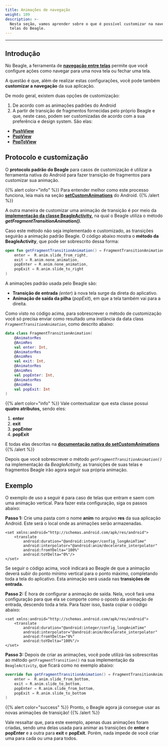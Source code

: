 ```yaml
---
title: Animações de navegação
weight: 109
description: >-
  Nesta seção, vamos aprender sobre o que é possível customizar na navegação de
  telas do Beagle.
---
```


---

## Introdução

No Beagle, a ferramenta de [**navegação entre telas**](../../../../../../../navegacao-de-telas) permite que você configure ações como navegar para uma nova tela ou fechar uma tela.

A questão é que, além de realizar estas configurações, você pode também **customizar a navegação** da sua aplicação. 

De modo geral, existem duas opções de customização: 

1. De acordo com as animações padrões do Android 
2. A partir de transição de fragmentos fornecidas pelo próprio Beagle e que, neste caso, podem ser customizadas de acordo com a sua preferência e design system. São elas: 

* [**PushView**](../../../../../../../api/acoes/navigate/pushview)
* [**PopView**](../../../../../../api/acoes/navigate/popview)
* [**PopToView**](../../../../../api/acoes/navigate/poptoview)

## Protocolo e customização

O **protocolo padrão** **do Beagle** para casos de customização é utilizar a ferramenta nativa do Android para fazer transição de fragmentos para customizar sua animação. 

{{% alert color="info" %}}
Para entender melhor como este processo funciona, leia mais na seção [**setCustomAnimations**](https://developer.android.com/reference/android/app/FragmentTransaction#setCustomAnimations%28int,%20int,%20int,%20int%29) do Android. 
{{% /alert %}}

A outra maneira de customizar uma animação de transição é por meio da [**implementação da classe BeagleActivity**](../../../../get-started/criando-um-projeto-do-zero/case-android/#passo-4-criando-o-appbeagleactivity)**,** na qual o Beagle utiliza o método _**getFragmentTransitionAnimation\(\).**_ 

Caso este método não seja implementado e customizado, as transições seguirão a animação padrão Beagle. O código abaixo mostra o **método da BeagleActivity**, que pode ser sobrescrito dessa forma:

```kotlin
open fun getFragmentTransitionAnimation() = FragmentTransitionAnimation(
    enter =  R.anim.slide_from_right,
    exit = R.anim.none_animation,
    popEnter = R.anim.none_animation,
    popExit = R.anim.slide_to_right
)
```

 A animações padrão usada pelo Beagle são: 

* **Transição de entrada** _\(enter_\) à nova tela surge da direta do aplicativo.
* **Animação de saída da pilha** \(_popExit_\), em que a tela também vai para a direita.

Como visto no código acima, para sobrescrever o método de customização você só precisa enviar como resultado uma instância da data class _`FragmentTransitionAnimation`_, como descrito abaixo:

```kotlin
data class FragmentTransitionAnimation(
    @AnimatorRes
    @AnimRes
    val enter: Int,
    @AnimatorRes
    @AnimRes
    val exit: Int,
    @AnimatorRes
    @AnimRes
    val popEnter: Int,
    @AnimatorRes
    @AnimRes
    val popExit: Int
)
```

{{% alert color="info" %}}
Vale contextualizar que esta classe possui **quatro atributos,** sendo eles: 

1. **enter**
2. **exit**
3. **popEnter**
4. **popExit** 

E todas elas descritas na [**documentação nativa do setCustomAnimations**](https://developer.android.com/reference/android/app/FragmentTransaction#setCustomAnimations%28int,%20int,%20int,%20int%29)
{{% /alert %}}

Depois que você sobrescrever o método _`getFragmentTransitionAnimation()`_ na implementação da _BeagleActivity,_ as transições de suas telas e fragmentos Beagle irão agora seguir sua própria animação.

## Exemplo

O exemplo de uso a seguir é para caso de telas que entram e saem com uma animação vertical. Para fazer esta configuração, siga os passos abaixo: 

**Passo 1:** Crie uma pasta com o nome **anim** no arquivo **res** da sua aplicação Android. Este será o local onde as animações serão armazenadas.


```markup
<set xmlns:android="http://schemas.android.com/apk/res/android">
    <translate
        android:duration="@android:integer/config_longAnimTime"
        android:interpolator="@android:anim/decelerate_interpolator"
        android:fromYDelta="100%"
        android:toYDelta="0%"/>
</set>
```


Se seguir o código acima, você indicará ao Beagle de que a animação deverá subir do ponto mínimo vertical para o ponto máximo, completando toda a tela do aplicativo. Esta animação será usada nas **transições de entrada.**

**Passo 2:**  É hora de configurar a animação de saída. Nela, você fará uma configuração para que ela se comporte como o oposto da animação de entrada, descendo toda a tela . Para fazer isso, basta copiar o código abaixo:  


```markup
<set xmlns:android="http://schemas.android.com/apk/res/android">
    <translate
        android:duration="@android:integer/config_longAnimTime"
        android:interpolator="@android:anim/decelerate_interpolator"
        android:fromYDelta="0%"
        android:toYDelta="100%"/>
</set>
```


**Passo 3:** Depois de criar as animações, você pode utilizá-las sobrescritas ao método `getFragmentTransition()` na sua implementação da `BeagleActivity`, que ficará como no exemplo abaixo:

```kotlin
override fun getFragmentTransitionAnimation() = FragmentTransitionAnimation(
    enter =  R.anim.slide_from_bottom,
    exit = R.anim.slide_to_bottom,
    popEnter = R.anim.slide_from_bottom,
    popExit = R.anim.slide_to_bottom
)
```

{{% alert color="success" %}}
 Pronto, o Beagle agora já consegue usar as novas animações de transição!
{{% /alert %}}

Vale ressaltar que, para este exemplo, apenas duas animações foram criadas, sendo uma delas usada para animar as transições de **enter** e **popEnter** e a outra para **exit** e **popExit.** Porém, nada impede de você criar uma para cada ou uma para todos.
